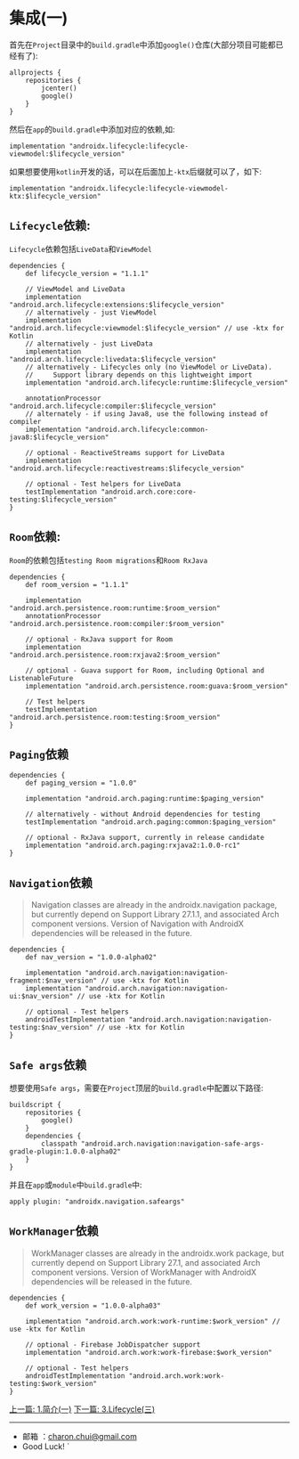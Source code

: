 集成(一)
===


首先在`Project`目录中的`build.gradle`中添加`google()`仓库(大部分项目可能都已经有了):   

```
allprojects {
    repositories {
        jcenter()
        google()
    }
}
```

然后在`app`的`build.gradle`中添加对应的依赖,如:   

```
implementation "androidx.lifecycle:lifecycle-viewmodel:$lifecycle_version"
```
如果想要使用`kotlin`开发的话，可以在后面加上`-ktx`后缀就可以了，如下:   
```
implementation "androidx.lifecycle:lifecycle-viewmodel-ktx:$lifecycle_version"
```

`Lifecycle`依赖:   
---

`Lifecycle`依赖包括`LiveData`和`ViewModel`

```
dependencies {
    def lifecycle_version = "1.1.1"

    // ViewModel and LiveData
    implementation "android.arch.lifecycle:extensions:$lifecycle_version"
    // alternatively - just ViewModel
    implementation "android.arch.lifecycle:viewmodel:$lifecycle_version" // use -ktx for Kotlin
    // alternatively - just LiveData
    implementation "android.arch.lifecycle:livedata:$lifecycle_version"
    // alternatively - Lifecycles only (no ViewModel or LiveData).
    //     Support library depends on this lightweight import
    implementation "android.arch.lifecycle:runtime:$lifecycle_version"

    annotationProcessor "android.arch.lifecycle:compiler:$lifecycle_version"
    // alternately - if using Java8, use the following instead of compiler
    implementation "android.arch.lifecycle:common-java8:$lifecycle_version"

    // optional - ReactiveStreams support for LiveData
    implementation "android.arch.lifecycle:reactivestreams:$lifecycle_version"

    // optional - Test helpers for LiveData
    testImplementation "android.arch.core:core-testing:$lifecycle_version"
}
```


`Room`依赖:   
---

`Room`的依赖包括`testing Room migrations`和`Room RxJava`

```
dependencies {
    def room_version = "1.1.1"

    implementation "android.arch.persistence.room:runtime:$room_version"
    annotationProcessor "android.arch.persistence.room:compiler:$room_version"

    // optional - RxJava support for Room
    implementation "android.arch.persistence.room:rxjava2:$room_version"

    // optional - Guava support for Room, including Optional and ListenableFuture
    implementation "android.arch.persistence.room:guava:$room_version"

    // Test helpers
    testImplementation "android.arch.persistence.room:testing:$room_version"
}

```

`Paging`依赖
---

```
dependencies {
    def paging_version = "1.0.0"

    implementation "android.arch.paging:runtime:$paging_version"

    // alternatively - without Android dependencies for testing
    testImplementation "android.arch.paging:common:$paging_version"

    // optional - RxJava support, currently in release candidate
    implementation "android.arch.paging:rxjava2:1.0.0-rc1"
}
```

`Navigation`依赖
---

> Navigation classes are already in the androidx.navigation package, but currently depend on Support Library 27.1.1, and associated Arch component versions. Version of Navigation with AndroidX dependencies will be released in the future.

```
dependencies {
    def nav_version = "1.0.0-alpha02"

    implementation "android.arch.navigation:navigation-fragment:$nav_version" // use -ktx for Kotlin
    implementation "android.arch.navigation:navigation-ui:$nav_version" // use -ktx for Kotlin

    // optional - Test helpers
    androidTestImplementation "android.arch.navigation:navigation-testing:$nav_version" // use -ktx for Kotlin
}
```


`Safe args`依赖
---

想要使用`Safe args`，需要在`Project`顶层的`build.gradle`中配置以下路径:   
```
buildscript {
    repositories {
        google()
    }
    dependencies {
        classpath "android.arch.navigation:navigation-safe-args-gradle-plugin:1.0.0-alpha02"
    }
}
```
并且在`app`或`module`中`build.gradle`中:   
```
apply plugin: "androidx.navigation.safeargs"
```

`WorkManager`依赖
---

> WorkManager classes are already in the androidx.work package, but currently depend on Support Library 27.1, and associated Arch component versions. Version of WorkManager with AndroidX dependencies will be released in the future.


```
dependencies {
    def work_version = "1.0.0-alpha03"

    implementation "android.arch.work:work-runtime:$work_version" // use -ktx for Kotlin

    // optional - Firebase JobDispatcher support
    implementation "android.arch.work:work-firebase:$work_version"

    // optional - Test helpers
    androidTestImplementation "android.arch.work:work-testing:$work_version"
}
```


[上一篇: 1.简介(一)](https://github.com/CharonChui/AndroidNote/blob/master/ArchitectureComponents/1.%E7%AE%80%E4%BB%8B(%E4%B8%80).md)
[下一篇: 3.Lifecycle(三)](https://github.com/CharonChui/AndroidNote/blob/master/ArchitectureComponents/3.Lifecycle(%E4%B8%89).md)


---

- 邮箱 ：charon.chui@gmail.com  
- Good Luck! `